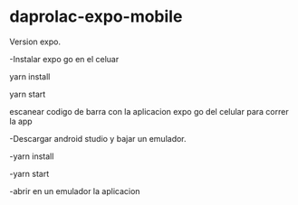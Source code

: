 # daprolac-expo-mobile
Version expo.

-Instalar expo go en el celuar

yarn install

yarn start

escanear codigo de barra con la aplicacion expo go del celular para correr la app

-Descargar android studio y bajar un emulador.

-yarn install

-yarn start

-abrir en un emulador la aplicacion
